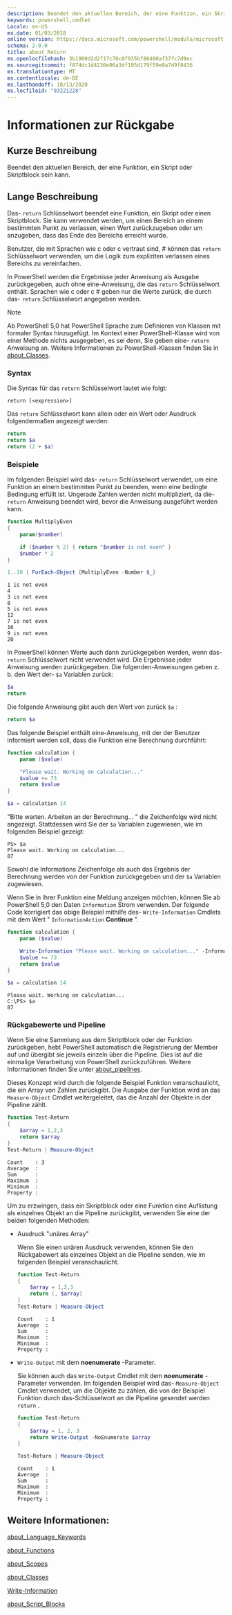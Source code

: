 ```yaml
---
description: Beendet den aktuellen Bereich, der eine Funktion, ein Skript oder Skriptblock sein kann.
keywords: powershell,cmdlet
Locale: en-US
ms.date: 01/03/2018
online version: https://docs.microsoft.com/powershell/module/microsoft.powershell.core/about/about_return?view=powershell-6&WT.mc_id=ps-gethelp
schema: 2.0.0
title: about_Return
ms.openlocfilehash: 3b1900d2d2f17c78c0f935bf86400af37fc7d9ec
ms.sourcegitcommit: f874dc1d4236e06a3df195d179f59e0a7d9f8436
ms.translationtype: MT
ms.contentlocale: de-DE
ms.lasthandoff: 10/13/2020
ms.locfileid: "93221228"
---
```

# <a name="about-return"></a>Informationen zur Rückgabe

## <a name="short-description"></a>Kurze Beschreibung

Beendet den aktuellen Bereich, der eine Funktion, ein Skript oder Skriptblock sein kann.

## <a name="long-description"></a>Lange Beschreibung

Das- `return` Schlüsselwort beendet eine Funktion, ein Skript oder einen Skriptblock. Sie kann verwendet werden, um einen Bereich an einem bestimmten Punkt zu verlassen, einen Wert zurückzugeben oder um anzugeben, dass das Ende des Bereichs erreicht wurde.

Benutzer, die mit Sprachen wie c oder c vertraut sind, \# können das `return` Schlüsselwort verwenden, um die Logik zum expliziten verlassen eines Bereichs zu vereinfachen.

In PowerShell werden die Ergebnisse jeder Anweisung als Ausgabe zurückgegeben, auch ohne eine-Anweisung, die das `return` Schlüsselwort enthält. Sprachen wie c oder c \# geben nur die Werte zurück, die durch das- `return` Schlüsselwort angegeben werden.

> [!NOTE]
> Ab PowerShell 5,0 hat PowerShell Sprache zum Definieren von Klassen mit formaler Syntax hinzugefügt.  Im Kontext einer PowerShell-Klasse wird von einer Methode nichts ausgegeben, es sei denn, Sie geben eine- `return` Anweisung an. Weitere Informationen zu PowerShell-Klassen finden Sie in [about_Classes](about_Classes.md).

### <a name="syntax"></a>Syntax

Die Syntax für das `return` Schlüsselwort lautet wie folgt:

```
return [<expression>]
```

Das `return` Schlüsselwort kann allein oder ein Wert oder Ausdruck folgendermaßen angezeigt werden:

```powershell
return
return $a
return (2 + $a)
```

### <a name="examples"></a>Beispiele

Im folgenden Beispiel wird das- `return` Schlüsselwort verwendet, um eine Funktion an einem bestimmten Punkt zu beenden, wenn eine bedingte Bedingung erfüllt ist. Ungerade Zahlen werden nicht multipliziert, da die- `return` Anweisung beendet wird, bevor die Anweisung ausgeführt werden kann.

```powershell
function MultiplyEven
{
    param($number)

    if ($number % 2) { return "$number is not even" }
    $number * 2
}

1..10 | ForEach-Object {MultiplyEven -Number $_}
```

```output
1 is not even
4
3 is not even
8
5 is not even
12
7 is not even
16
9 is not even
20
```

In PowerShell können Werte auch dann zurückgegeben werden, wenn das- `return` Schlüsselwort nicht verwendet wird.
Die Ergebnisse jeder Anweisung werden zurückgegeben. Die folgenden-Anweisungen geben z. b. den Wert der- `$a` Variablen zurück:

```powershell
$a
return
```

Die folgende Anweisung gibt auch den Wert von zurück `$a` :

```powershell
return $a
```

Das folgende Beispiel enthält eine-Anweisung, mit der der Benutzer informiert werden soll, dass die Funktion eine Berechnung durchführt:

```powershell
function calculation {
    param ($value)

    "Please wait. Working on calculation..."
    $value += 73
    return $value
}

$a = calculation 14
```

"Bitte warten. Arbeiten an der Berechnung... " die Zeichenfolge wird nicht angezeigt. Stattdessen wird Sie der `$a` Variablen zugewiesen, wie im folgenden Beispiel gezeigt:

```
PS> $a
Please wait. Working on calculation...
87
```

Sowohl die Informations Zeichenfolge als auch das Ergebnis der Berechnung werden von der Funktion zurückgegeben und der `$a` Variablen zugewiesen.

Wenn Sie in ihrer Funktion eine Meldung anzeigen möchten, können Sie ab PowerShell 5,0 den Daten `Information` Strom verwenden. Der folgende Code korrigiert das obige Beispiel mithilfe des- `Write-Information` Cmdlets mit dem Wert " `InformationAction` **Continue** ".

```powershell
function calculation {
    param ($value)

    Write-Information "Please wait. Working on calculation..." -InformationAction Continue
    $value += 73
    return $value
}

$a = calculation 14
```

```output
Please wait. Working on calculation...
C:\PS> $a
87
```

### <a name="return-values-and-the-pipeline"></a>Rückgabewerte und Pipeline

Wenn Sie eine Sammlung aus dem Skriptblock oder der Funktion zurückgeben, hebt PowerShell automatisch die Registrierung der Member auf und übergibt sie jeweils einzeln über die Pipeline. Dies ist auf die einmalige Verarbeitung von PowerShell zurückzuführen. Weitere Informationen finden Sie unter [about_pipelines](about_pipelines.md).

Dieses Konzept wird durch die folgende Beispiel Funktion veranschaulicht, die ein Array von Zahlen zurückgibt. Die Ausgabe der Funktion wird an das `Measure-Object` Cmdlet weitergeleitet, das die Anzahl der Objekte in der Pipeline zählt.

```powershell
function Test-Return
{
    $array = 1,2,3
    return $array
}
Test-Return | Measure-Object
```

```Output
Count    : 3
Average  :
Sum      :
Maximum  :
Minimum  :
Property :
```

Um zu erzwingen, dass ein Skriptblock oder eine Funktion eine Auflistung als einzelnes Objekt an die Pipeline zurückgibt, verwenden Sie eine der beiden folgenden Methoden:

- Ausdruck "unäres Array"

  Wenn Sie einen unären Ausdruck verwenden, können Sie den Rückgabewert als einzelnes Objekt an die Pipeline senden, wie im folgenden Beispiel veranschaulicht.

  ```powershell
  function Test-Return
  {
      $array = 1,2,3
      return (, $array)
  }
  Test-Return | Measure-Object
  ```

  ```Output
  Count    : 1
  Average  :
  Sum      :
  Maximum  :
  Minimum  :
  Property :
  ```

- `Write-Output` mit dem **noenumerate** -Parameter.

  Sie können auch das `Write-Output` Cmdlet mit dem **noenumerate** -Parameter verwenden. Im folgenden Beispiel wird das- `Measure-Object` Cmdlet verwendet, um die Objekte zu zählen, die von der Beispiel Funktion durch das-Schlüsselwort an die Pipeline gesendet werden `return` .

  ```powershell
  function Test-Return
  {
      $array = 1, 2, 3
      return Write-Output -NoEnumerate $array
  }

  Test-Return | Measure-Object
  ```

  ```Output
  Count    : 1
  Average  :
  Sum      :
  Maximum  :
  Minimum  :
  Property :
  ```

## <a name="see-also"></a>Weitere Informationen:

[about_Language_Keywords](about_Language_Keywords.md)

[about_Functions](about_Functions.md)

[about_Scopes](about_Scopes.md)

[about_Classes](about_Classes.md)

[Write-Information](xref:Microsoft.PowerShell.Utility.Write-Information)

[about_Script_Blocks](about_Script_Blocks.md)

